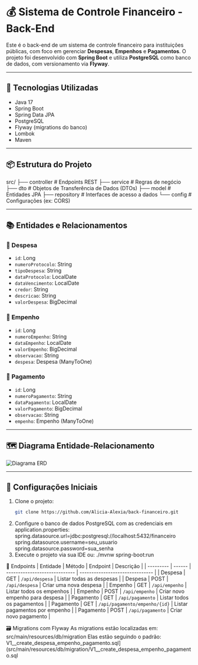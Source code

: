 # 💰 Sistema de Controle Financeiro - Back-End

Este é o back-end de um sistema de controle financeiro para instituições públicas, com foco em gerenciar **Despesas**, **Empenhos** e **Pagamentos**. O projeto foi desenvolvido com **Spring Boot** e utiliza **PostgreSQL** como banco de dados, com versionamento via **Flyway**.

---

## 🚀 Tecnologias Utilizadas

- Java 17
- Spring Boot
- Spring Data JPA
- PostgreSQL
- Flyway (migrations do banco)
- Lombok
- Maven

---

## 📦 Estrutura do Projeto
src/
├── controller # Endpoints REST
├── service # Regras de negócio
├── dto # Objetos de Transferência de Dados (DTOs)
├── model # Entidades JPA
├── repository # Interfaces de acesso a dados
└── config # Configurações (ex: CORS)


---

## 📚 Entidades e Relacionamentos

### 🔸 Despesa

- `id`: Long
- `numeroProtocolo`: String
- `tipoDespesa`: String
- `dataProtocolo`: LocalDate
- `dataVencimento`: LocalDate
- `credor`: String
- `descricao`: String
- `valorDespesa`: BigDecimal

### 🔸 Empenho

- `id`: Long
- `numeroEmpenho`: String
- `dataEmpenho`: LocalDate
- `valorEmpenho`: BigDecimal
- `observacao`: String
- `despesa`: Despesa (ManyToOne)

### 🔸 Pagamento

- `id`: Long
- `numeroPagamento`: String
- `dataPagamento`: LocalDate
- `valorPagamento`: BigDecimal
- `observacao`: String
- `empenho`: Empenho (ManyToOne)

---

## 🗺️ Diagrama Entidade-Relacionamento

![Diagrama ERD](docs/diagrama.png)

---

## 🔧 Configurações Iniciais

1. Clone o projeto:
   ```bash
   git clone https://github.com/Alicia-Alexia/back-financeiro.git
2. Configure o banco de dados PostgreSQL com as credenciais em application.properties:
   spring.datasource.url=jdbc:postgresql://localhost:5432/financeiro
   spring.datasource.username=seu_usuario
   spring.datasource.password=sua_senha
3. Execute o projeto via sua IDE ou:
   ./mvnw spring-boot:run

📌 Endpoints
| Entidade  | Método | Endpoint                      | Descrição                       |
| --------- | ------ | ----------------------------- | ------------------------------- |
| Despesa   | GET    | `/api/despesa`                | Listar todas as despesas        |
| Despesa   | POST   | `/api/despesa`                | Criar uma nova despesa          |
| Empenho   | GET    | `/api/empenho`                | Listar todos os empenhos        |
| Empenho   | POST   | `/api/empenho`                | Criar novo empenho para despesa |
| Pagamento | GET    | `/api/pagamento`              | Listar todos os pagamentos      |
| Pagamento | GET    | `/api/pagamento/empenho/{id}` | Listar pagamentos por empenho   |
| Pagamento | POST   | `/api/pagamento`              | Criar novo pagamento            |

🗃️ Migrations com Flyway
As migrations estão localizadas em:
src/main/resources/db/migration
Elas estão seguindo o padrão: V1__create_despesa_empenho_pagamento.sql](src/main/resources/db/migration/V1__create_despesa_empenho_pagamento.sql





